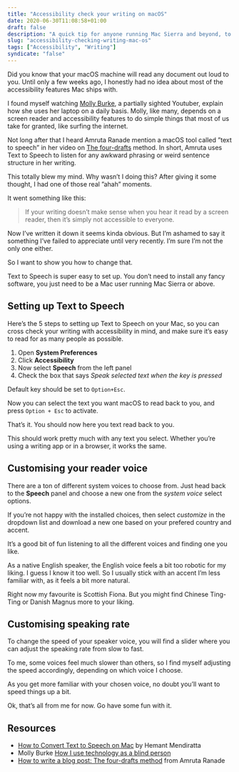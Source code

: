 ```yaml
---
title: "Accessibility check your writing on macOS"
date: 2020-06-30T11:08:58+01:00
draft: false
description: "A quick tip for anyone running Mac Sierra and beyond, to help you make your writing more inclusive."
slug: "accessibility-checking-writing-mac-os"
tags: ["Accessibility", "Writing"]
syndicate: "false"
---
```


Did you know that your macOS machine will read any document out loud to you. Until only a few weeks ago, I honestly had no idea about most of the accessibility features Mac ships with.

I found myself watching [Molly Burke](https://www.youtube.com/watch?v=TiP7aantnvE&t=248s), a partially sighted Youtuber, explain how she uses her laptop on a daily basis. Molly, like many, depends on a screen reader and accessibility features to do simple things that most of us take for granted, like surfing the internet.

Not long after that I heard Amruta Ranade mention a macOS tool called ”text to speech” in her video on [The four-drafts](https://dev.to/amrutaranade/how-to-write-a-blog-post-the-four-drafts-method-1k7b) method. In short, Amruta uses Text to Speech to listen for any awkward phrasing or weird sentence structure in her writing.

This totally blew my mind. Why wasn’t I doing this? After giving it some thought, I had one of those real ”ahah” moments.

It went something like this:

> If your writing doesn’t make sense when you hear it read by a screen reader, then it’s simply not accessible to everyone.

Now I’ve written it down it seems kinda obvious. But I’m ashamed to say it something I’ve failed to appreciate until very recently. I’m sure I’m not the only one either.

So I want to show you how to change that.

Text to Speech is super easy to set up. You don’t need to install any fancy software, you just need to be a Mac user running Mac Sierra or above.

## Setting up Text to Speech

Here’s the 5 steps to setting up Text to Speech on your Mac, so you can cross check your writing with accessibility in mind, and make sure it’s easy to read for as many people as possible.

1. Open **System Preferences**
2. Click **Accessibility**
3. Now select **Speech** from the left panel
4. Check the box that says _Speak selected text when the key is pressed_

Default key should be set to `Option+Esc`.

Now you can select the text you want macOS to read back to you, and press `Option + Esc` to activate.

That’s it. You should now here you text read back to you.

This should work pretty much with any text you select. Whether you’re using a writing app or in a browser, it works the same.

## Customising your reader voice

There are a ton of different system voices to choose from. Just head back to the **Speech** panel and choose a new one from the _system voice_ select options.

If you’re not happy with the installed choices, then select _customize_ in the dropdown list and download a new one based on your prefered country and accent.

It’s a good bit of fun listening to all the different voices and finding one you like.

As a native English speaker, the English voice feels a bit too robotic for my liking. I guess I know it too well. So I usually stick with an accent I’m less familiar with, as it feels a bit more natural.

Right now my favourite is Scottish Fiona. But you might find Chinese Ting-Ting or Danish Magnus more to your liking.

## Customising speaking rate

To change the speed of your speaker voice, you will find a slider where you can adjust the speaking rate from slow to fast.

To me, some voices feel much slower than others, so I find myself adjusting the speed accordingly, depending on which voice I choose.

As you get more familiar with your chosen voice, no doubt you’ll want to speed things up a bit.

Ok, that’s all from me for now. Go have some fun with it.

## Resources

- [How to Convert Text to Speech on Mac](https://www.techuntold.com/convert-text-to-speech-mac/) by Hemant Mendiratta
- Molly Burke [How I use technology as a blind person](https://www.youtube.com/watch?v=TiP7aantnvE&t=248s)
- [How to write a blog post: The four-drafts method](https://dev.to/amrutaranade/how-to-write-a-blog-post-the-four-drafts-method-1k7b) from Amruta Ranade
